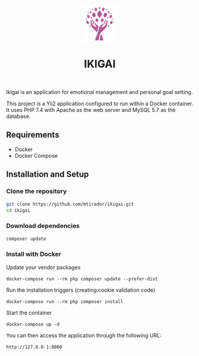 
<p align="center">
    <img src="./web/images/morado.png" height="100px">
    <h1 align="center">IKIGAI</h1>
    <br>
</p>
Ikigai is an application for emotional management and personal goal setting.

This project is a Yii2 application configured to run within a Docker container. It uses PHP 7.4 with Apache as the web server and MySQL 5.7 as the database.

## Requirements

- Docker
- Docker Compose

## Installation and Setup

### Clone the repository

```bash
git clone https://github.com/mtirador/ikigai.git
cd ikigai

```
### Download dependencies

```bash
composer update
```

### Install with Docker

Update your vendor packages

    docker-compose run --rm php composer update --prefer-dist
    
Run the installation triggers (creating cookie validation code)

    docker-compose run --rm php composer install    
    
Start the container

    docker-compose up -d
    
You can then access the application through the following URL:

    http://127.0.0.1:8000
